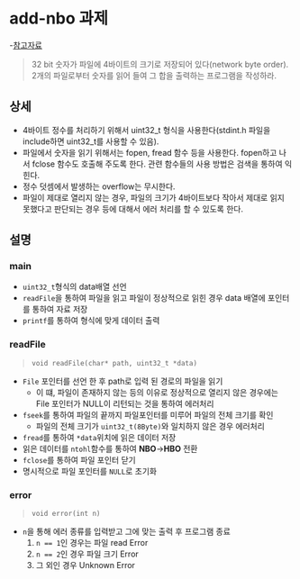 # add-nbo 과제

-[참고자료](https://gitlab.com/gilgil/sns/-/wikis/byte-order/report-add-nbo)

> 32 bit 숫자가 파일에 4바이트의 크기로 저장되어 있다(network byte order). 2개의 파일로부터 숫자를 읽어 들여 그 합을 출력하는 프로그램을 작성하라.

## 상세
* 4바이트 정수를 처리하기 위해서 uint32_t 형식을 사용한다(stdint.h 파일을 include하면 uint32_t를 사용할 수 있음).
* 파일에서 숫자을 읽기 위해서는 fopen, fread 함수 등을 사용한다. fopen하고 나서 fclose 함수도 호출해 주도록 한다. 관련 함수들의 사용 방법은 검색을 통하여 익힌다.
* 정수 덧셈에서 발생하는 overflow는 무시한다.
* 파일이 제대로 열리지 않는 경우, 파일의 크기가 4바이트보다 작아서 제대로 읽지 못했다고 판단되는 경우 등에 대해서 에러 처리를 할 수 있도록 한다.

## 설명
### main
* `uint32_t`형식의 data배열 선언
* `readFile`을 통하여 파일을 읽고 파일이 정상적으로 읽힌 경우 data 배열에 포인터를 통하여 자료 저장
* `printf`를 통하여 형식에 맞게 데이터 출력

### readFile
> `void readFile(char* path, uint32_t *data)`
* `File` 포인터를 선언 한 후 path로 입력 된 경로의 파일을 읽기
    * 이 떄, 파일이 존재하지 않는 등의 이유로 정상적으로 열리지 않은 경우에는 File 포인터가 NULL이 리턴되는 것을 통하여 에러처리
* `fseek`를 통하여 파일의 끝까지 파일포인터를 미루어 파일의 전체 크기를 확인
    * 파일의 전체 크기가 `uint32_t(8Byte)`와 일치하지 않은 경우 에러처리
* `fread`를 통하여 `*data`위치에 읽은 데이터 저장
* 읽은 데이터를 `ntohl`함수를 통하여 **NBO**->**HBO** 전환
* `fclose`를 통하여 파일 포인터 닫기
* 명시적으로 파일 포인터를 `NULL`로 초기화


### error
> `void error(int n)`
* `n`을 통해 에러 종류를 입력받고 그에 맞는 출력 후 프로그램 종료
    1. `n == 1`인 경우는 파일 read Error
    2. `n == 2`인 경우 파일 크기 Error
    3. 그 외인 경우 Unknown Error